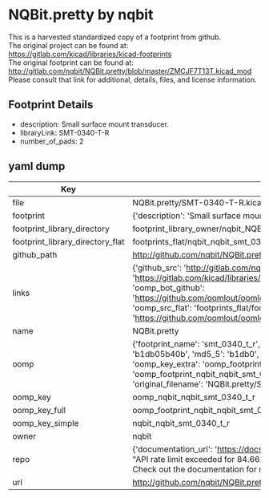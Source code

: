 # NQBit.pretty by nqbit  
This is a harvested standardized copy of a footprint from github.  
The original project can be found at:  
https://gitlab.com/kicad/libraries/kicad-footprints  
The original footprint can be found at:
http://gitlab.com/nqbit/NQBit.pretty/blob/master/ZMCJF7T13T.kicad_mod
Please consult that link for additional, details, files, and license information.  
## Footprint Details
* description: Small surface mount transducer.  
* libraryLink: SMT-0340-T-R  
* number_of_pads: 2  
## yaml dump  
| Key | Value |  
| --- | --- |  
| file | NQBit.pretty/SMT-0340-T-R.kicad_mod |  
| footprint | {'description': 'Small surface mount transducer.', 'libraryLink': 'SMT-0340-T-R', 'number_of_pads': 2} |  
| footprint_library_directory | footprint_library_owner/nqbit_NQBit.pretty |  
| footprint_library_directory_flat | footprints_flat/nqbit_nqbit_smt_0340_t_r/working |  
| github_path | http://github.com/nqbit/NQBit.pretty/blob/master/SMT-0340-T-R.kicad_mod |  
| links | {'github_src': 'http://gitlab.com/nqbit/NQBit.pretty/blob/master/ZMCJF7T13T.kicad_mod', 'github_src_repo': 'https://gitlab.com/kicad/libraries/kicad-footprints', 'oomp_bot': 'footprints/nqbit_nqbit_smt_0340_t_r/working', 'oomp_bot_github': 'https://github.com/oomlout/oomlout_oomp_footprint_bot/tree/main/footprints/nqbit_nqbit_smt_0340_t_r/working', 'oomp_src_flat': 'footprints_flat/footprints_flat/nqbit_nqbit_smt_0340_t_r/working', 'oomp_src_flat_github': 'https://github.com/oomlout/oomlout_oomp_footprint_src/tree/main/footprints_flat/nqbit_nqbit_smt_0340_t_r/working'} |  
| name | NQBit.pretty |  
| oomp | {'footprint_name': 'smt_0340_t_r', 'library_name': 'nqbit', 'md5': 'b1db05b40b5db4cc6d20038f6b40f671', 'md5_10': 'b1db05b40b', 'md5_5': 'b1db0', 'md5_6': 'b1db05', 'oomp_key': 'oomp_nqbit_nqbit_smt_0340_t_r', 'oomp_key_extra': 'oomp_footprint_nqbit_nqbit_smt_0340_t_r', 'oomp_key_full': 'oomp_footprint_nqbit_nqbit_smt_0340_t_r_b1db05', 'oomp_key_simple': 'nqbit_nqbit_smt_0340_t_r', 'original_filename': 'NQBit.pretty/SMT-0340-T-R.kicad_mod', 'owner_name': 'nqbit'} |  
| oomp_key | oomp_nqbit_nqbit_smt_0340_t_r |  
| oomp_key_full | oomp_footprint_nqbit_nqbit_smt_0340_t_r |  
| oomp_key_simple | nqbit_nqbit_smt_0340_t_r |  
| owner | nqbit |  
| repo | {'documentation_url': 'https://docs.github.com/rest/overview/resources-in-the-rest-api#rate-limiting', 'message': "API rate limit exceeded for 84.66.173.59. (But here's the good news: Authenticated requests get a higher rate limit. Check out the documentation for more details.)"} |  
| url | http://github.com/nqbit/NQBit.pretty |  

